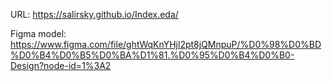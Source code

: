 URL: https://salirsky.github.io/Index.eda/


Figma model: https://www.figma.com/file/ghtWqKnYHjl2pt8jQMnpuP/%D0%98%D0%BD%D0%B4%D0%B5%D0%BA%D1%81.%D0%95%D0%B4%D0%B0-Design?node-id=1%3A2
